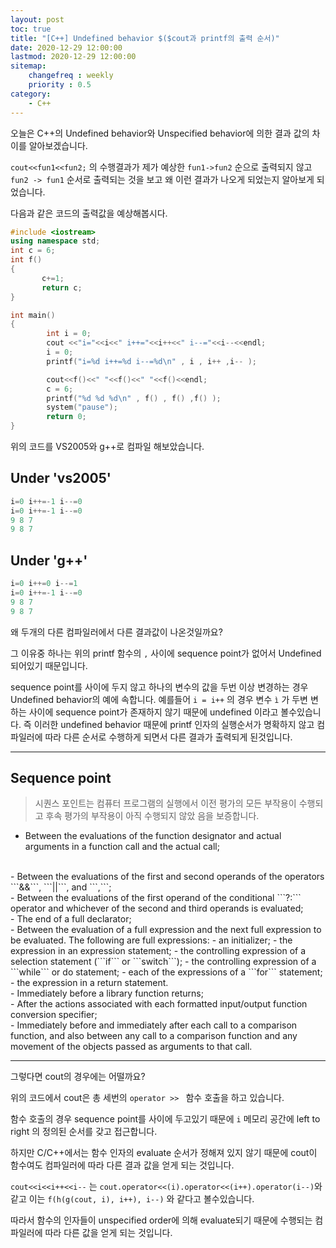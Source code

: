 ```yaml
---
layout: post
toc: true
title: "[C++] Undefined behavior $($cout과 printf의 출력 순서)"
date: 2020-12-29 12:00:00
lastmod: 2020-12-29 12:00:00
sitemap:
    changefreq : weekly
    priority : 0.5
category: 
    - C++
---
```

오늘은 C++의 Undefined behavior와 Unspecified behavior에 의한 결과 값의 차이를 알아보겠습니다.

`cout<<fun1<<fun2;` 의 수행결과가 제가 예상한 `fun1->fun2` 순으로 출력되지 않고 `fun2 -> fun1` 순서로 출력되는 것을 보고 왜 이런 결과가 나오게 되었는지 알아보게 되었습니다.

다음과 같은 코드의 출력값을 예상해봅시다.

```cpp
#include <iostream> 
using namespace std; 
int c = 6;
int f() 
{   
       c+=1; 
       return c; 
} 

int main() 
{ 
        int i = 0; 
        cout <<"i="<<i<<" i++="<<i++<<" i--="<<i--<<endl; 
        i = 0;
        printf("i=%d i++=%d i--=%d\n" , i , i++ ,i-- );

        cout<<f()<<" "<<f()<<" "<<f()<<endl; 
        c = 6;
        printf("%d %d %d\n" , f() , f() ,f() );
        system("pause");
        return 0; 
} 
```
위의 코드를 VS2005와 g++로 컴파일 해보았습니다.

## Under 'vs2005'

```cpp
i=0 i++=-1 i--=0
i=0 i++=-1 i--=0
9 8 7
9 8 7
```

## Under 'g++'

```cpp
i=0 i++=0 i--=1
i=0 i++=-1 i--=0
9 8 7
9 8 7
```
왜 두개의 다른 컴파일러에서 다른 결과값이 나온것일까요?

그 이유중 하나는 위의 printf 함수의 `,` 사이에 sequence point가 없어서 Undefined 되어있기 때문입니다.

sequence point를 사이에 두지 않고 하나의 변수의 값을 두번 이상 변경하는 경우 Undefined behavior의 예에 속합니다. 예를들어 `i = i++` 의 경우 변수 `ì` 가 두변 변하는 사이에 sequence point가 존재하지 않기 때문에 undefined 이라고 볼수있습니다. 즉 이러한 undefined behavior 때문에 printf 인자의 실행순서가 명확하지 않고 컴파일러에 따라 다른 순서로 수행하게 되면서 다른 결과가 출력되게 된것입니다.

---

## Sequence point
>시퀀스 포인트는 컴퓨터 프로그램의 실행에서 이전 평가의 모든 부작용이 수행되고 후속 평가의 부작용이 아직 수행되지 않았 음을 보증합니다. 

- Between the evaluations of the function designator and actual arguments in a function call and the actual call;
<br>
- Between the evaluations of the first and second operands of the operators ```&&```, ```||```, and ```,```;
<br>
- Between the evaluations of the first operand of the conditional ```?:``` operator and whichever of the second and third operands is evaluated;
<br>
- The end of a full declarator;
<br>
- Between the evaluation of a full expression and the next full expression to be evaluated. The following are full expressions:
    - an initializer;
    - the expression in an expression statement;
    - the controlling expression of a selection statement (```if``` or ```switch```);
    - the controlling expression of a ```while``` or do statement;
    - each of the expressions of a ```for``` statement;
    - the expression in a return statement.
<br>
- Immediately before a library function returns;
<br>
- After the actions associated with each formatted input/output function conversion specifier;
<br>
- Immediately before and immediately after each call to a comparison function, and also between any call to a comparison function and any movement of the objects passed as arguments to that call.

---
그렇다면 cout의 경우에는 어떨까요? 

위의 코드에서 cout은 총 세번의 `operator >> ` 함수 호출을 하고 있습니다. 

함수 호출의 경우 sequence point를 사이에 두고있기 때문에 `i` 메모리 공간에 left to right 의 정의된 순서를 갖고 접근합니다. 

하지만 C/C++에서는 함수 인자의 evaluate 순서가 정해져 있지 않기 때문에 cout이 함수여도 컴파일러에 따라 다른 결과 값을 얻게 되는 것입니다. 

`cout<<i<<i++<<i--` 는 `cout.operator<<(i).operator<<(i++).operator(i--)`와 같고 이는 `f(h(g(cout, i), i++), i--)` 와 같다고 볼수있습니다. 

따라서 함수의 인자들이 unspecified order에 의해 evaluate되기 때문에 수행되는 컴파일러에 따라 다른 값을 얻게 되는 것입니다.

